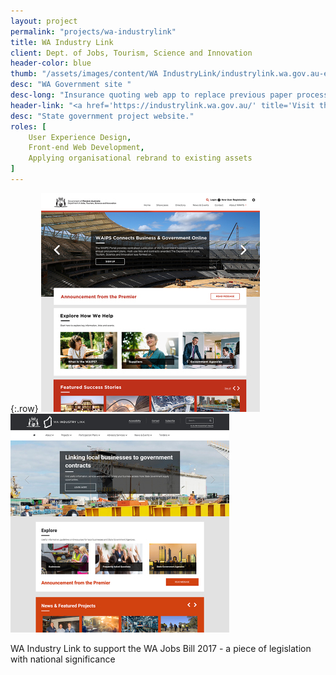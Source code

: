 ```yaml
---
layout: project
permalink: "projects/wa-industrylink"
title: WA Industry Link
client: Dept. of Jobs, Tourism, Science and Innovation
header-color: blue
thumb: "/assets/images/content/WA IndustryLink/industrylink.wa.gov.au-export.jpg"
desc: "WA Government site "
desc-long: "Insurance quoting web app to replace previous paper processes. Built to work in remote and low-coverage rural areas across Australia and New Zealand."
header-link: "<a href='https://industrylink.wa.gov.au/' title='Visit the WA Industry Link website' target='_blank' class='button solid-white-blue'>Visit the WA Industry Link website</a>"
desc: "State government project website."
roles: [
    User Experience Design,
    Front-end Web Development,
    Applying organisational rebrand to existing assets
]
---
```



{:.row}
<span class="col-12 col-lg-6"><img alt="Initial mockups, pre rebrand" src="/assets/images/content//WA IndustryLink/pre-brand-export.jpg"></span>
<span class="col-12 col-lg-6"><img alt="Final mockups, post rebrand" src="/assets/images/content//WA IndustryLink/post-brand-export.jpg"></span>

WA Industry Link to support the WA Jobs Bill 2017 - a piece of legislation with national significance